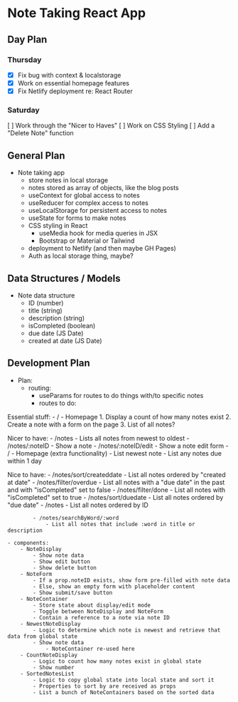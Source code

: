 # Note Taking React App


## Day Plan

### Thursday

- [x] Fix bug with context & localstorage
- [X] Work on essential homepage features
- [x] Fix Netlify deployment re: React Router 

### Saturday

[ ] Work through the "Nicer to Haves"
[ ] Work on CSS Styling
[ ] Add a "Delete Note" function


## General Plan 
- Note taking app 
	- store notes in local storage 
	- notes stored as array of objects, like the blog posts 
	- useContext for global access to notes 
	- useReducer for complex access to notes 
	- useLocalStorage for persistent access to notes 
	- useState for forms to make notes 
	- CSS styling in React 
		- useMedia hook for media queries in JSX 
		- Bootstrap or Material or Tailwind 
	- deployment to Netlify  (and then maybe GH Pages) 
	- Auth as local storage thing, maybe? 

## Data Structures / Models 

- Note data structure
	- ID (number)
	- title (string)
	- description (string)
	- isCompleted (boolean)
	- due date (JS Date)
	- created at date (JS Date)
	
## Development Plan 

- Plan:
	- routing: 
		- useParams for routes to do things with/to specific notes
		- routes to do:

Essential stuff:
			- /
				- Homepage
					1. Display a count of how many notes exist
					2. Create a note with a form on the page 
					3. List of all notes? 
		
Nicer to have:
			- /notes
				- Lists all notes from newest to oldest
			- /notes/:noteID
				- Show a note 
			- /notes/:noteID/edit
				- Show a note edit form 
			- /
				- Homepage (extra functionality)
					- List newest note 
					- List any notes due within 1 day

Nice to have:
			- /notes/sort/createddate
				- List all notes ordered by "created at date"
			- /notes/filter/overdue
				- List all notes with a "due date" in the past and with "isCompleted" set to false
			- /notes/filter/done
				- List all notes with "isCompleted" set to true
			- /notes/sort/duedate
				- List all notes ordered by "due date"
			- /notes
				- List all notes ordered by ID 
			
			- /notes/searchByWord/:word
				- List all notes that include :word in title or description 
	
	- components:
		- NoteDisplay
			- Show note data
			- Show edit button
			- Show delete button 
		- NoteForm
			- If a prop.noteID exists, show form pre-filled with note data 
			- Else, show an empty form with placeholder content 
			- Show submit/save button  
		- NoteContainer
			- Store state about display/edit mode
			- Toggle between NoteDisplay and NoteForm 
			- Contain a reference to a note via note ID 
		- NewestNoteDisplay
			- Logic to determine which note is newest and retrieve that data from global state
			- Show note data 
				- NoteContainer re-used here 
		- CountNoteDisplay
			- Logic to count how many notes exist in global state 
			- Show number
		- SortedNotesList
			- Logic to copy global state into local state and sort it
			- Properties to sort by are received as props 
			- List a bunch of NoteContainers based on the sorted data 


